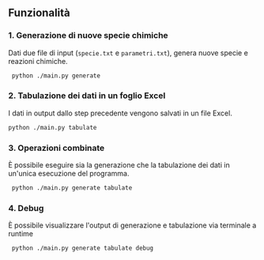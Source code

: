 ## Funzionalità

### 1. Generazione di nuove specie chimiche

 Dati due file di input (`specie.txt` e `parametri.txt`), genera nuove specie e reazioni chimiche.
```bash
 python ./main.py generate
```
### 2. Tabulazione dei dati in un foglio Excel

 I dati in output dallo step precedente vengono salvati in un file Excel.
```bash 
python ./main.py tabulate
```
### 3. Operazioni combinate

 È possibile eseguire sia la generazione che la tabulazione dei dati in un'unica esecuzione del programma.
```bash
 python ./main.py generate tabulate
```

### 4. Debug
 È possibile visualizzare l'output di generazione e tabulazione via terminale a runtime
```bash
 python ./main.py generate tabulate debug
```
